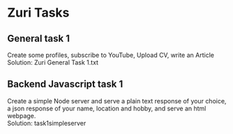 # Zuri Tasks
## General task 1  
Create some profiles, subscribe to YouTube, Upload CV, write an Article  
Solution: Zuri General Task 1.txt

## Backend Javascript task 1
Create a simple Node server and serve a plain text response of your choice,
a json response of your name, location and hobby, and serve an html webpage.  
Solution: task1simpleserver